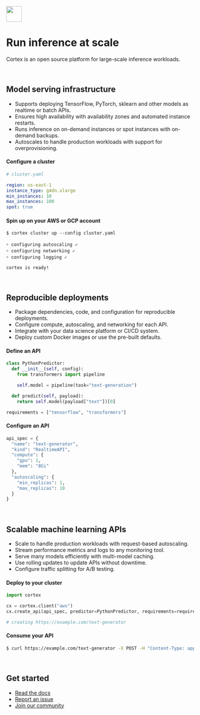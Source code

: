 <img src='https://s3-us-west-2.amazonaws.com/cortex-public/logo.png' height='42'>

<br>

# Run inference at scale

Cortex is an open source platform for large-scale inference workloads.

<br>

## Model serving infrastructure

* Supports deploying TensorFlow, PyTorch, sklearn and other models as realtime or batch APIs.
* Ensures high availability with availability zones and automated instance restarts.
* Runs inference on on-demand instances or spot instances with on-demand backups.
* Autoscales to handle production workloads with support for overprovisioning.

#### Configure a cluster

```yaml
# cluster.yaml

region: us-east-1
instance_type: g4dn.xlarge
min_instances: 10
max_instances: 100
spot: true
```

#### Spin up on your AWS or GCP account

```text
$ cortex cluster up --config cluster.yaml

￮ configuring autoscaling ✓
￮ configuring networking ✓
￮ configuring logging ✓

cortex is ready!
```

<br>

## Reproducible deployments

* Package dependencies, code, and configuration for reproducible deployments.
* Configure compute, autoscaling, and networking for each API.
* Integrate with your data science platform or CI/CD system.
* Deploy custom Docker images or use the pre-built defaults.

#### Define an API

```python
class PythonPredictor:
  def __init__(self, config):
    from transformers import pipeline

    self.model = pipeline(task="text-generation")

  def predict(self, payload):
    return self.model(payload["text"])[0]

requirements = ["tensorflow", "transformers"]
```

#### Configure an API

```python
api_spec = {
  "name": "text-generator",
  "kind": "RealtimeAPI",
  "compute": {
    "gpu": 1,
    "mem": "8Gi"
  },
  "autoscaling": {
    "min_replicas": 1,
    "max_replicas": 10
  }
}
```

<br>

## Scalable machine learning APIs

* Scale to handle production workloads with request-based autoscaling.
* Stream performance metrics and logs to any monitoring tool.
* Serve many models efficiently with multi-model caching.
* Use rolling updates to update APIs without downtime.
* Configure traffic splitting for A/B testing.

#### Deploy to your cluster

```python
import cortex

cx = cortex.client("aws")
cx.create_api(api_spec, predictor=PythonPredictor, requirements=requirements)

# creating https://example.com/text-generator
```

#### Consume your API

```bash
$ curl https://example.com/text-generator -X POST -H "Content-Type: application/json" -d '{"text": "hello world"}'
```

<br>

## Get started

* [Read the docs](https://docs.cortex.dev)
* [Report an issue](https://github.com/cortexlabs/cortex/issues)
* [Join our community](https://gitter.im/cortexlabs/cortex)
